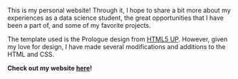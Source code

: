 This is my personal website! Through it, I hope to share a bit more about my experiences as a data science student, the great opportunities that I have been a part of, and some of my favorite projects.

The template used is the Prologue design from [HTML5 UP](https://html5up.net/). However, given my love for design, I have made several modifications and additions to the HTML and CSS.

**Check out my website [here](https://www.sanchezenrique.com)!**
